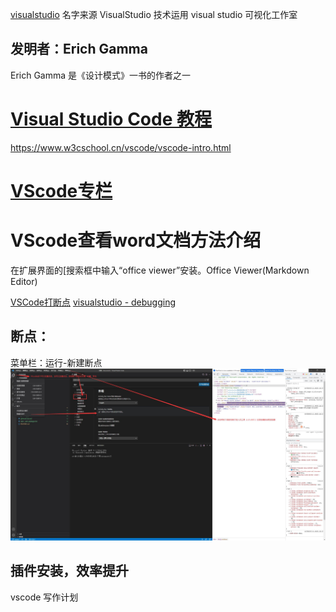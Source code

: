 [visualstudio](https://code.visualstudio.com/)
名字来源
VisualStudio 技术运用
visual studio 可视化工作室
## 发明者：Erich Gamma
Erich Gamma 是《设计模式》一书的作者之一

# [Visual Studio Code 教程](https://www.w3cschool.cn/vscode/)
https://www.w3cschool.cn/vscode/vscode-intro.html

# [VScode专栏](https://www.kancloud.cn/shangyewangchuan/vs_code/972681)

# VScode查看word文档方法介绍

在扩展界面的[搜索框中输入“office viewer”安装。Office Viewer(Markdown Editor)


[VSCode打断点](https://blog.csdn.net/mygoes/article/details/115363628)
[visualstudio - debugging](https://code.visualstudio.com/docs/nodejs/nodejs-debugging)

## 断点：



菜单栏：运行-新建断点
![Alt](vscode_chrome.jpg)

## 插件安装，效率提升


vscode 写作计划